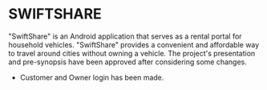 # SWIFTSHARE
"SwiftShare" is an Android application that serves as a rental portal for household vehicles. "SwiftShare" provides a convenient and affordable way to travel around cities without owning a vehicle. The project's presentation and pre-synopsis have been approved after considering some changes.

 - Customer and Owner login has been made.
